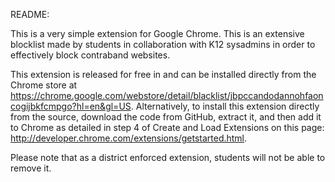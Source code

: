 README:

This is a very simple extension for Google Chrome. This is an extensive blocklist made by students in collaboration with K12 sysadmins in order to effectively block contraband websites.
 
This extension is released for free in and can be installed directly from the Chrome store at https://chrome.google.com/webstore/detail/blacklist/jbpccandodannohfaoncogijbkfcmpgo?hl=en&gl=US.
Alternatively, to install this extension directly from the source, download the code from GitHub, extract it, and then add it to Chrome as detailed in step 4 of Create and Load Extensions on this page: http://developer.chrome.com/extensions/getstarted.html.
 
Please note that as a district enforced extension, students will not be able to remove it.
